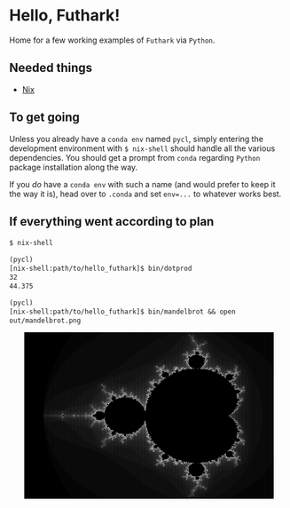 # Hello, Futhark!

Home for a few working examples of `Futhark` via `Python`.

Needed things
---
 * [Nix](https://nixos.org/nix/)

To get going
---
Unless you already have a `conda env` named `pycl`, simply entering the development environment with `$ nix-shell` should handle all the various dependencies. You should get a prompt from `conda` regarding `Python` package installation along the way.

If you _do_ have a `conda env` with such a name (and would prefer to keep it the way it is), head over to `.conda` and set `env=...` to whatever works best.

If everything went according to plan
---
```
$ nix-shell
```
```
(pycl)
[nix-shell:path/to/hello_futhark]$ bin/dotprod
32
44.375
```
```
(pycl)
[nix-shell:path/to/hello_futhark]$ bin/mandelbrot && open out/mandelbrot.png
```
<p align="center">
    <img width="450" height="300" src="cover.png">
</p>
